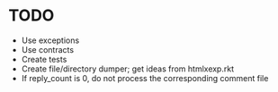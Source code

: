 # TODO

- Use exceptions
- Use contracts
- Create tests
- Create file/directory dumper; get ideas from htmlxexp.rkt
- If reply_count is 0, do not process the corresponding comment file
